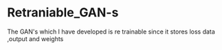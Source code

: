 # Retraniable_GAN-s
The GAN's which I have developed is re trainable since it stores loss data ,output and weights 

